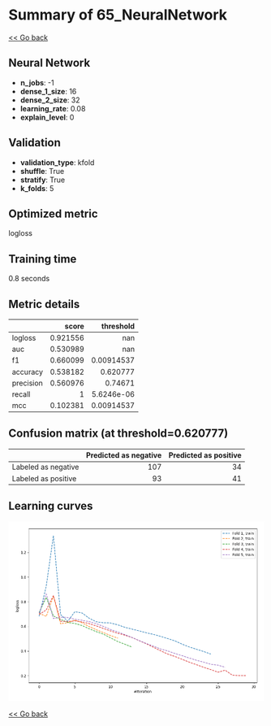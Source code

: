 # Summary of 65_NeuralNetwork

[<< Go back](../README.md)


## Neural Network
- **n_jobs**: -1
- **dense_1_size**: 16
- **dense_2_size**: 32
- **learning_rate**: 0.08
- **explain_level**: 0

## Validation
 - **validation_type**: kfold
 - **shuffle**: True
 - **stratify**: True
 - **k_folds**: 5

## Optimized metric
logloss

## Training time

0.8 seconds

## Metric details
|           |    score |    threshold |
|:----------|---------:|-------------:|
| logloss   | 0.921556 | nan          |
| auc       | 0.530989 | nan          |
| f1        | 0.660099 |   0.00914537 |
| accuracy  | 0.538182 |   0.620777   |
| precision | 0.560976 |   0.74671    |
| recall    | 1        |   5.6246e-06 |
| mcc       | 0.102381 |   0.00914537 |


## Confusion matrix (at threshold=0.620777)
|                     |   Predicted as negative |   Predicted as positive |
|:--------------------|------------------------:|------------------------:|
| Labeled as negative |                     107 |                      34 |
| Labeled as positive |                      93 |                      41 |

## Learning curves
![Learning curves](learning_curves.png)

[<< Go back](../README.md)
